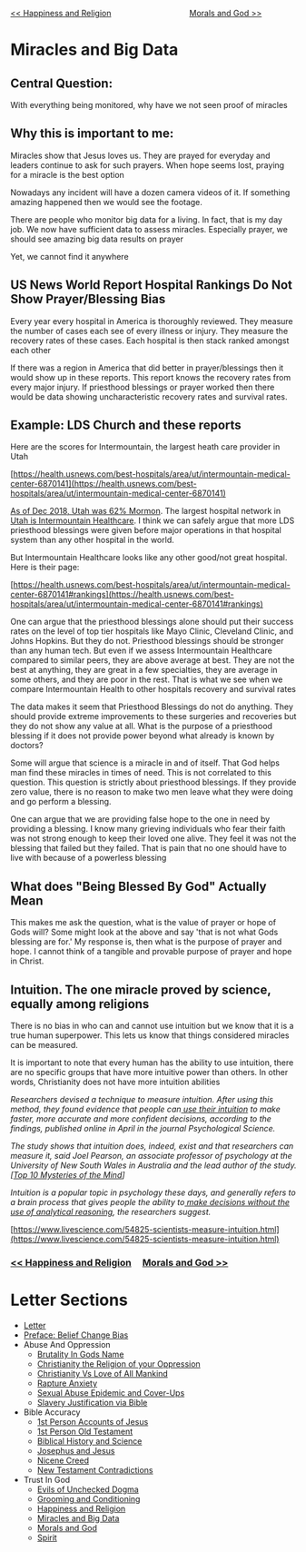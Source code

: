 [<< Happiness and Religion](https://letter-to-christian-scholars.github.io/Letter-to-Christian-Scholars/Happiness-And-Religion.html)
&nbsp;&nbsp;&nbsp;&nbsp;&nbsp;&nbsp;&nbsp;&nbsp;&nbsp;&nbsp;&nbsp;&nbsp;&nbsp;&nbsp;&nbsp;&nbsp;&nbsp;&nbsp;&nbsp;&nbsp;&nbsp;&nbsp;&nbsp;&nbsp;&nbsp;&nbsp;&nbsp;&nbsp;&nbsp;&nbsp;&nbsp;&nbsp;&nbsp; 
[Morals and God >>](https://letter-to-christian-scholars.github.io/Letter-to-Christian-Scholars/Morals-And-God.html)

# **Miracles and Big Data**
## **Central Question:**

With everything being monitored, why have we not seen proof of miracles


## **Why this is important to me:**

Miracles show that Jesus loves us. They are prayed for everyday and leaders continue to ask for such prayers. When hope seems lost, praying for a miracle is the best option

Nowadays any incident will have a dozen camera videos of it. If something amazing happened then we would see the footage.

There are people who monitor big data for a living. In fact, that is my day job. We now have sufficient data to assess miracles. Especially prayer, we should see amazing big data results on prayer

Yet, we cannot find it anywhere


## **US News World Report Hospital Rankings Do Not Show Prayer/Blessing Bias**

Every year every hospital in America is thoroughly reviewed. They measure the number of cases each see of every illness or injury. They measure the recovery rates of these cases. Each hospital is then stack ranked amongst each other

If there was a region in America that did better in prayer/blessings then it would show up in these reports. This report knows the recovery rates from every major injury. If priesthood blessings or prayer worked then there would be data showing uncharacteristic recovery rates and survival rates.


## **Example: LDS Church and these reports**

Here are the scores for Intermountain, the largest heath care provider in Utah  

[https://health.usnews.com/best-hospitals/area/ut/intermountain-medical-center-6870141](https://health.usnews.com/best-hospitals/area/ut/intermountain-medical-center-6870141)

[As of Dec 2018, Utah was 62% Mormon](https://apnews.com/article/7a367fbe5cca4da6a3eeb1b2aef0d8f5#:~:text=Statewide%2C%20Mormons%20account%20for%20nearly,of%20Utah's%203.1%20million%20residents.). The largest hospital network in[ Utah is Intermountain Healthcare](https://en.wikipedia.org/wiki/Intermountain_Healthcare#cite_note-overview-3). I think we can safely argue that more LDS priesthood blessings were given before major operations in that hospital system than any other hospital in the world.

But Intermountain Healthcare looks like any other good/not great hospital. Here is their page: 

[https://health.usnews.com/best-hospitals/area/ut/intermountain-medical-center-6870141#rankings](https://health.usnews.com/best-hospitals/area/ut/intermountain-medical-center-6870141#rankings)

One can argue that the priesthood blessings alone should put their success rates on the level of top tier hospitals like Mayo Clinic, Cleveland Clinic, and Johns Hopkins. But they do not. Priesthood blessings should be stronger than any human tech. But even if we assess Intermountain Healthcare compared to similar peers, they are above average at best. They are not the best at anything, they are great in a few specialties, they are average in some others, and they are poor in the rest. That is what we see when we compare Intermountain Health to other hospitals recovery and survival rates

The data makes it seem that Priesthood Blessings do not do anything. They should provide extreme improvements to these surgeries and recoveries but they do not show any value at all. What is the purpose of a priesthood blessing if it does not provide power beyond what already is known by doctors?

Some will argue that science is a miracle in and of itself. That God helps man find these miracles in times of need. This is not correlated to this question. This question is strictly about priesthood blessings. If they provide zero value, there is no reason to make two men leave what they were doing and go perform a blessing. 

One can argue that we are providing false hope to the one in need by providing a blessing. I know many grieving individuals who fear their faith was not strong enough to keep their loved one alive. They feel it was not the blessing that failed but they failed. That is pain that no one should have to live with because of a powerless blessing


## **What does "Being Blessed By God" Actually Mean**

This makes me ask the question, what is the value of prayer or hope of Gods will? Some might look at the above and say 'that is not what Gods blessing are for.' My response is, then what is the purpose of prayer and hope. I cannot think of a tangible and provable purpose of prayer and hope in Christ.


## **Intuition. The one miracle proved by science, equally among religions**

There is no bias in who can and cannot use intuition but we know that it is a true human superpower. This lets us know that things considered miracles can be measured.

It is important to note that every human has the ability to use intuition, there are no specific groups that have more intuitive power than others. In other words, Christianity does not have more intuition abilities

_Researchers devised a technique to measure intuition. After using this method, they found evidence that people can[ use their intuition](https://www.livescience.com/18850-military-sixth-sense-soldiers-intuition.html) to make faster, more accurate and more confident decisions, according to the findings, published online in April in the journal Psychological Science._

_The study shows that intuition does, indeed, exist and that researchers can measure it, said Joel Pearson, an associate professor of psychology at the University of New South Wales in Australia and the lead author of the study. [[Top 10 Mysteries of the Mind](https://www.livescience.com/11337-top-10-mysteries-mind.html)]_

_Intuition is a popular topic in psychology these days, and generally refers to a brain process that gives people the ability to[ make decisions without the use of analytical reasoning](https://www.livescience.com/3289-study-suggests-gut-instincts-work.html), the researchers suggest._

[https://www.livescience.com/54825-scientists-measure-intuition.html](https://www.livescience.com/54825-scientists-measure-intuition.html)


### [<< Happiness and Religion](https://letter-to-christian-scholars.github.io/Letter-to-Christian-Scholars/Happiness-And-Religion.html) &nbsp;&nbsp;&nbsp;  [Morals and God >>](https://letter-to-christian-scholars.github.io/Letter-to-Christian-Scholars/Morals-And-God.html)


# Letter Sections
- [Letter](https://letter-to-christian-scholars.github.io/Letter-to-Christian-Scholars/index.html)
- [Preface: Belief Change Bias](https://letter-to-christian-scholars.github.io/Letter-to-Christian-Scholars/preface.html)
- Abuse And Oppression
  * [Brutality In Gods Name](https://letter-to-christian-scholars.github.io/Letter-to-Christian-Scholars/Brutality-In-Gods-Name.html)
  * [Christianity the Religion of your Oppression](https://letter-to-christian-scholars.github.io/Letter-to-Christian-Scholars/Christianity-The-Religion-Of-Your-Oppression.html)
  * [Christianity Vs Love of All Mankind](https://letter-to-christian-scholars.github.io/Letter-to-Christian-Scholars/Christianity-vs-Love-Of-All-Humankind.html)
  * [Rapture Anxiety](https://letter-to-christian-scholars.github.io/Letter-to-Christian-Scholars/Rapture-Anxiety.html)
  * [Sexual Abuse Epidemic and Cover-Ups](https://letter-to-christian-scholars.github.io/Letter-to-Christian-Scholars/Sexual-Abuse-Epidemic-And-Cover-Ups.html)
  * [Slavery Justification via Bible](https://letter-to-christian-scholars.github.io/Letter-to-Christian-Scholars/Slavery-Justification-Via-Bible.html)
- Bible Accuracy
  * [1st Person Accounts of Jesus](https://letter-to-christian-scholars.github.io/Letter-to-Christian-Scholars/1st-Person-Accounts-Of-Jesus.html)
  * [1st Person Old Testament](https://letter-to-christian-scholars.github.io/Letter-to-Christian-Scholars/1st-Person-Old-Testament.html)
  * [Biblical History and Science](https://letter-to-christian-scholars.github.io/Letter-to-Christian-Scholars/Biblical-History-And-Science.html)
  * [Josephus and Jesus](https://letter-to-christian-scholars.github.io/Letter-to-Christian-Scholars/Josephus-And-Jesus.html)
  * [Nicene Creed](https://letter-to-christian-scholars.github.io/Letter-to-Christian-Scholars/Nicene-Creed.html)
  * [New Testament Contradictions](https://letter-to-christian-scholars.github.io/Letter-to-Christian-Scholars/New-Testament-Contradictions.html)
- Trust In God
  * [Evils of Unchecked Dogma](https://letter-to-christian-scholars.github.io/Letter-to-Christian-Scholars/Evils-Of-Unchecked-Dogma.html)
  * [Grooming and Conditioning](https://letter-to-christian-scholars.github.io/Letter-to-Christian-Scholars/Grooming-And-Conditioning-In-Christianity.html)
  * [Happiness and Religion](https://letter-to-christian-scholars.github.io/Letter-to-Christian-Scholars/Happiness-And-Religion.html)
  * [Miracles and Big Data](https://letter-to-christian-scholars.github.io/Letter-to-Christian-Scholars/Miracles-And-Big-Data.html)
  * [Morals and God](https://letter-to-christian-scholars.github.io/Letter-to-Christian-Scholars/Morals-And-God.html)
  * [Spirit](https://letter-to-christian-scholars.github.io/Letter-to-Christian-Scholars/Spirit.html)
